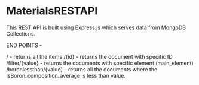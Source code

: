 ﻿# MaterialsRESTAPI

This REST API is built using Express.js which serves data from MongoDB Collections.

END POINTS - 

/ - returns all the items
/{id} - returns the document with specific ID
/filter/{value} - returns the documents with specific element (main_element)
/boronlessthan/{value} - returns all the documents where the IsBoron_composition_average is less than value.
